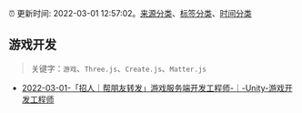 :alarm_clock: 更新时间: 2022-03-01 12:57:02。[来源分类](../README.md)、[标签分类](../TAGS.md)、[时间分类](../TIMELINE.md)

## 游戏开发


> 关键字：`游戏`、`Three.js`、`Create.js`、`Matter.js`



- [2022-03-01-「招人｜帮朋友转发」游戏服务端开发工程师-｜-Unity-游戏开发工程师](https://www.v2ex.com/t/837231) 